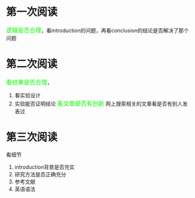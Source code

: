 
# 第一次阅读

<font color="00FF00" size="3">逻辑是否合理</font>，看introduction的问题，再看conclusion的结论是否解决了那个问题

# 第二次阅读

<font color="00FF00" size="3">看结果是否合理</font>，

1. 看实验设计
2. 实验能否证明结论
   <font color="00FF00" size="3">看文章是否有创新</font>
   网上搜索相关的文章看是否有别人发表过

# 第三次阅读

看细节

1. introduction背景是否充实
2. 研究方法是否正确充分
3. 参考文献
4. 英语语法
